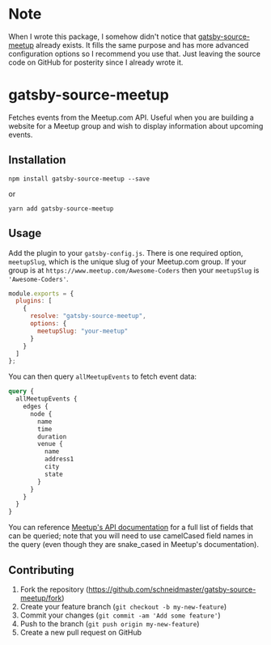 # Note

When I wrote this package, I somehow didn't notice that [gatsby-source-meetup](https://www.npmjs.com/package/gatsby-source-meetup) already exists. It fills the same purpose and has more advanced configuration options so I recommend you use that. Just leaving the source code on GitHub for posterity since I already wrote it.

# gatsby-source-meetup

Fetches events from the Meetup.com API. Useful when you are building a website for a Meetup group and wish to display information about upcoming events.

## Installation

```
npm install gatsby-source-meetup --save
```

or

```
yarn add gatsby-source-meetup
```

## Usage

Add the plugin to your `gatsby-config.js`. There is one required option, `meetupSlug`, which is the unique slug of your Meetup.com group. If your group is at `https://www.meetup.com/Awesome-Coders` then your `meetupSlug` is `'Awesome-Coders'`.

```javascript
module.exports = {
  plugins: [
    {
      resolve: "gatsby-source-meetup",
      options: {
        meetupSlug: "your-meetup"
      }
    }
  ]
};
```

You can then query `allMeetupEvents` to fetch event data:

```graphql
query {
  allMeetupEvents {
    edges {
      node {
        name
        time
        duration
        venue {
          name
          address1
          city
          state
        }
      }
    }
  }
}
```

You can reference [Meetup's API documentation](https://www.meetup.com/meetup_api/docs/2/events) for a full list of fields that can be queried; note that you will need to use camelCased field names in the query (even though they are snake_cased in Meetup's documentation).

## Contributing

1. Fork the repository (https://github.com/schneidmaster/gatsby-source-meetup/fork)
2. Create your feature branch (`git checkout -b my-new-feature`)
3. Commit your changes (`git commit -am 'Add some feature'`)
4. Push to the branch (`git push origin my-new-feature`)
5. Create a new pull request on GitHub
